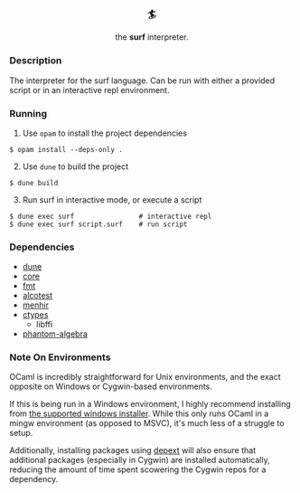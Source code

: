 <h3 align="center">🏄</h3>
<p align="center">the <b>surf</b> interpreter.</p>

### Description
The interpreter for the surf language. Can be run with either a provided script or in an interactive repl environment.

### Running
1. Use `opam` to install the project dependencies

```
$ opam install --deps-only .
```

2. Use `dune` to build the project
```
$ dune build
```

3. Run surf in interactive mode, or execute a script
```
$ dune exec surf                # interactive repl
$ dune exec surf script.surf    # run script
```

### Dependencies
* [dune](https://dune.readthedocs.io/en/stable/) 
* [core](https://opensource.janestreet.com/core/) 
* [fmt](https://github.com/dbuenzli/fmt) 
* [alcotest](https://github.com/mirage/alcotest) 
* [menhir](http://cambium.inria.fr/~fpottier/menhir/) 
* [ctypes](https://github.com/yallop/ocaml-ctypes)
  * libffi
* [phantom-algebra](https://ocaml.org/p/phantom-algebra/latest)

### Note On Environments
OCaml is incredibly straightforward for Unix environments, and the exact opposite on Windows or Cygwin-based environments.

If this is being run in a Windows environment, I highly recommend installing from [the supported windows installer](https://fdopen.github.io/opam-repository-mingw/). While this only runs OCaml in a mingw environment (as opposed to MSVC), it's much less of a struggle to setup. 

Additionally, installing packages using [depext](https://fdopen.github.io/opam-repository-mingw/depext-cygwin/) will also ensure that additional packages (especially in Cygwin) are installed automatically, reducing the amount of time spent scowering the Cygwin repos for a dependency.